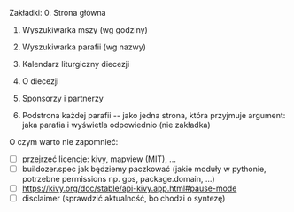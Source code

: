 Zakładki:
0. Strona główna
1. Wyszukiwarka mszy (wg godziny)
2. Wyszukiwarka parafii (wg nazwy)
3. Kalendarz liturgiczny diecezji
4. O diecezji
5. Sponsorzy i partnerzy

6. Podstrona każdej parafii -- jako jedna strona, która przyjmuje argument: jaka parafia i wyświetla odpowiednio (nie zakładka)

O czym warto nie zapomnieć:
- [ ] przejrzeć licencje: kivy, mapview (MIT), ...
- [ ] buildozer.spec jak będziemy paczkować (jakie moduły w pythonie, potrzebne permissions np. gps, package.domain, ...)
- [ ] https://kivy.org/doc/stable/api-kivy.app.html#pause-mode
- [ ] disclaimer (sprawdzić aktualność, bo chodzi o syntezę)
